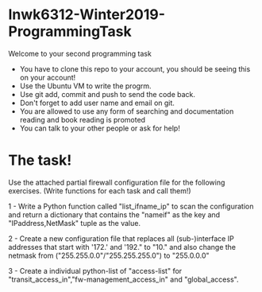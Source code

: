 # Inwk6312-Winter2019-ProgrammingTask

Welcome to your second programming task 
  - You have to clone this repo to your account, you should be seeing this on your account!
  - Use the Ubuntu VM to write the progrm.
  - Use git add, commit and push to send the code back. 
  - Don't forget to add user name and email on git. 
  - You are allowed to use any form of searching and documentation reading and book reading is promoted
  - You can talk to your other people or ask for help!

# The task!

Use the attached partial firewall configuration file for the following exercises. (Write functions for each task and call them!)
 
1 - Write a Python function called "list_ifname_ip" to scan the configuration and return a dictionary that contains the "nameif" as the key and "IPaddress,NetMask" tuple as the value.

2 - Create a new configuration file that replaces all (sub-)interface IP addresses that start with '172.' and '192." to "10." and also change the netmask from ("255.255.0.0"/"255.255.255.0") to "255.0.0.0"

3 - Create a individual python-list of "access-list" for "transit_access_in","fw-management_access_in" and "global_access". 

  
